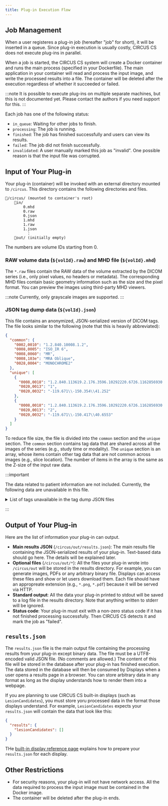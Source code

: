 ```yaml
---
title: Plug-in Execution Flow
---
```


## Job Management

When a user registeres a plug-in job (hereafter "job" for short), it will be inserted in a queue. Since plug-in execution is usually costly, CIRCUS CS does not execute plug-ins in parallel.

When a job is started, the CIRCUS CS system will create a Docker container and runs the main process (specified in your Dockerfile). The main application in your container will read and process the input image, and write the processed results into a file. The container will be deleted after the execution regardless of whether it succeeded or failed.

:::note
It is possible to execute plug-ins on multiple separate machines, but this is not documented yet. Please contact the authors if you need support for this.
:::

Each job has one of the following status:

- `in_queue`: Waiting for other jobs to finish.
- `processing`: The job is running.
- `finished`: The job has finished successfully and users can view its results.
- `failed`: The job did not finish successfully.
- `invalidated`: A user manually marked this job as "invalid". One possible reason is that the input file was corrupted.

## Input of Your Plug-in

Your plug-in (container) will be invoked with an external directory mounted to `/circus`. This directory contains the following directories and files.

```
📂/circus/ (mounted to container's root)
    📂in/
        0.mhd
        0.raw
        0.json
        1.mhd
        1.raw
        1.json
          :
    📂out/ (initially empty)
```

The numbers are volume IDs starting from 0.

### RAW volume data (`${volId}.raw`) and MHD file (`${volId}.mhd`)

The `*.raw` files contain the RAW data of the volume extracted by the DICOM series (i.e., only pixel values, no headers or metadata). The corresponding MHD files contain basic geometry information such as the size and the pixel format. You can preview the images using third-party MHD viewers.

:::note
Currently, only grayscale images are supported.
:::

### JSON tag dump data (`${volId}.json`)

This file contains an anonymized, JSON-serialized version of DICOM tags. The file looks similar to the following (note that this is heavily abbreviated):

```json
{
  "common": {
    "0002,0010": "1.2.840.10008.1.2",
    "0008,0005": "ISO_IR 6",
    "0008,0060": "MR",
    "0008,103e": "MRA Oblique",
    "0028,0004": "MONOCHROME2"
  },
  "unique": [
    {
      "0008,0018": "1.2.840.113619.2.176.3596.10292220.6726.1162856930.137",
      "0020,0013": "1",
      "0020,0032": "-119.671\\-150.354\\41.252"
    },
    {
      "0008,0018": "1.2.840.113619.2.176.3596.10292220.6726.1162856930.138",
      "0020,0013": "2",
      "0020,0032": "-119.671\\-150.417\\40.6553"
    }
  ]
}
```

To reduce file size, the file is divided into the `common` section and the `unique` section. The `common` section contains tag data that are shared across all the images of the series (e.g., study time or modality). The `unique` section is an array, whose items contain other tag data that are not common across images (e.g., slice location). The number of items in the array is the same as the Z-size of the input raw data.

:::important

The data related to patient information are not included. Currently, the following data are unavailable in this file.

<details>
<summary>List of tags unavailable in the tag dump JSON files</summary>

- (0008,0080): Institution name
- (0008,0081): Institution address
- (0008,0082): Institution Code Sequence
- (0008,1040): Institutional Department Name
- (0008,1048): Physician(s) of Record
- (0008,1049): Physician(s) of Record Identification Sequence
- (0008,1050): Performing Physician's Name
- (0008,1052): Performing Physician Identification Sequence
- (0008,1060): Name of Physician(s) ReadingStudy
- (0008,1062): Physician(s) Reading Study Identification Sequence
- (0008,1070): Operators' Name
- (0008,1072): Operator Identification Sequence
- (0010,0010): Patient's name
- (0010,0020): Patient's ID
- (0010,0030): Patient's birth date
- (0032,1031): Requesting Physician Identification Sequence
- (0032,1032): Requesting Physician
- (0032,1033): Requesting Service
- (0032,0030): Patient's birth date

</details>

:::

## Output of Your Plug-in

Here are the list of information your plug-in can output.

- **Main results JSON** (`/circus/out/results.json`): The main results file containing the JSON-serialized results of your plug-in. Text-based data should go here. The details will be explained later.
- **Optional files** (`/circus/out/*`): All the files your plug-in wrote into `/circus/out` will be stored in the results directory. For example, you can generate images, PDFs or any arbitrary binary file. Displays can access these files and show or let users download them. Each file should have an appropreate extension (e.g., `*.png`, `*.pdf`) because it will be served via HTTP.
- **Standard output**: All the data your plug-in printed to stdout will be saved to a log file in the results directory. Note that anything written to stderr will be ignored.
- **Status code**: Your plug-in must exit with a non-zero status code if it has not finished processing successfully. Then CIRCUS CS detects it and mark the job as "failed".

## `results.json`

The `results.json` file is the main output file containing the processing results from your plug-in except binary data. The file must be a UTF8-encoded valid JSON file. (No comments are allowed.) The content of this file will be stored in the database after your plug-in has finished execution. The data stored in the database will then be consumed by Displays when a user opens a results page in a browser. You can store arbitrary data in any format as long as the display understands how to render them into a webpage.

If you are planning to use CIRCUS CS built-in displays (such as `LesionCandidates`), you must store yoru processed data in the format those displays understand. For example, `LesionCandidates` expects your `results.json` will contain the data that look like this:

```json
{
  "results": {
    "lesionCandidates": []
  }
}
```

THe [built-in display reference page](./displays/index.md) explains how to prepare your `results.json` for each display.

## Other Restrictions

- For security reasons, your plug-in will not have network access. All the data required to process the input image must be contained in the Docker image.
- The container will be deleted after the plug-in ends.
